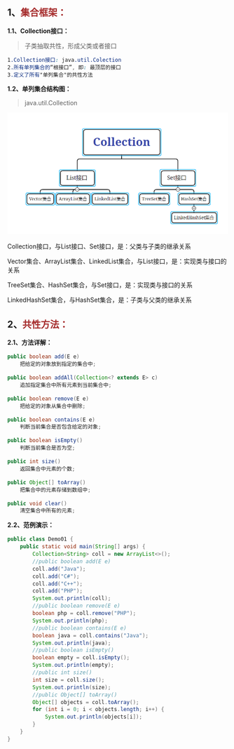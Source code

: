 ## 1、<span style="color:brown">集合框架：</span>

**1.1、Collection<E>接口：**

> 子类抽取共性，形成父类或者接口

```scss
1.Collection接口: java.util.Colection
2.所有单列集合的“根接口”, 即: 最顶层的接口
3.定义了所有"单列集合"的共性方法
```

**1.2、单列集合结构图：**

> java.util.Collection

<img src="https://raw.githubusercontent.com/root-bine/image/main/Typora-image/%E9%9B%86%E5%90%88%E6%A1%86%E6%9E%B6.png" alt="集合框架" style="zoom: 67%;" />

Collection<E>接口，与List<E>接口、Set<E>接口，是：父类与子类的继承关系

Vector集合、ArrayList集合、LinkedList集合，与List<E>接口，是：实现类与接口的关系

TreeSet集合、HashSet集合，与Set<E>接口，是：实现类与接口的关系

LinkedHashSet集合，与HashSet集合，是：子类与父类的继承关系

## 2、<span style="color:brown">共性方法：</span>

**2.1、方法详解：**

```java
public boolean add(E e)
    把给定的对象放到指定的集合中;
```

```java
public boolean addAll(Collection<? extends E> c)
    追加指定集合中所有元素到当前集合中;
```

```java
public boolean remove(E e)
    把给定的对象从集合中删除;
```

```java
public boolean contains(E e)
    判断当前集合是否包含给定的对象;
```

```java
public boolean isEmpty()
    判断当前集合是否为空;
```

```java 
public int size()
    返回集合中元素的个数;
```

```java
public Object[] toArray()
    把集合中的元素存储到数组中;
```

```java
public void clear()
    清空集合中所有的元素;
```

**2.2、范例演示：**

```java
public class Demo01 {
    public static void main(String[] args) {
        Collection<String> coll = new ArrayList<>();
        //public boolean add(E e)
        coll.add("Java");
        coll.add("C#");
        coll.add("C++");
        coll.add("PHP");
        System.out.println(coll);
        //public boolean remove(E e)
        boolean php = coll.remove("PHP");
        System.out.println(php);
        //public boolean contains(E e)
        boolean java = coll.contains("Java");
        System.out.println(java);
        //public boolean isEmpty()
        boolean empty = coll.isEmpty();
        System.out.println(empty);
        //public int size()
        int size = coll.size();
        System.out.println(size);
        //public Object[] toArray()
        Object[] objects = coll.toArray();
        for (int i = 0; i < objects.length; i++) {
            System.out.println(objects[i]);
        }
    }
}
```

